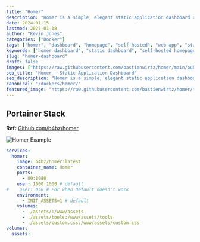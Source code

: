 ```yaml
---
title: "Homer"
description: "Homer is a simple, elegant static application dashboard and homepage. Organize your self-hosted services with a customizable, lightweight dashboard that requires no database."
date: 2024-01-15
lastmod: 2025-01-18
author: "Kevin Jones"
categories: ["Docker"]
tags: ["homer", "dashboard", "homepage", "self-hosted", "web app", "static site", "service organizer", "landing page", "docker-compose", "lightweight", "customizable", "yaml config"]
keywords: ["homer dashboard", "static dashboard", "self-hosted homepage", "service dashboard docker", "homer docker"]
slug: "homer-dashboard"
draft: false
images: ["https://raw.githubusercontent.com/bastienwirtz/homer/main/public/logo.png"]
seo_title: "Homer - Static Application Dashboard"
seo_description: "Homer is a simple, elegant static application dashboard and homepage. Organize your self-hosted services with a customizable, lightweight dashboard that requires no database."
canonical: "/dockers/homer/"
featured_image: "https://raw.githubusercontent.com/bastienwirtz/homer/main/public/logo.png"
---
```


## Portainer Stack

**Ref:** [Github.com/b4bz/homer](https://github.com/bastienwirtz/homer)

![Homer Example](../images/homer_example.png)

```yaml
services:
  homer:
    image: b4bz/homer:latest
    container_name: Homer
    ports:
      - 80:8080
    user: 1000:1000 # default
#    user: 0:0 # For when Default doesn't work
    environment:
      - INIT_ASSETS=1 # default
    volumes:
      - ./assets/:/www/assets
      - ./assets/tools:/www/assets/tools
      - ./assets/custom.css:/www/assets/custom.css  
volumes:
  assets:
```
